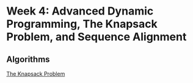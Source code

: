 # Week 4: Advanced Dynamic Programming, The Knapsack Problem, and Sequence Alignment

## Algorithms
[The Knapsack Problem](./knapsack_problem/knapsack.py)